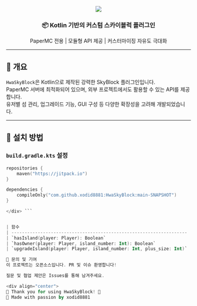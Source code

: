 <div align="center">

<img src="https://capsule-render.vercel.app/api?type=waving&color=gradient&height=180&section=header&text=HwaSkyBlock&fontSize=40&fontAlignY=40"/>

<h3>📦 Kotlin 기반의 커스텀 스카이블럭 플러그인</h3>
<p>PaperMC 전용 | 모듈형 API 제공 | 커스터마이징 자유도 극대화</p>

</div>

---

## 🚀 개요

`HwaSkyBlock`은 Kotlin으로 제작된 강력한 SkyBlock 플러그인입니다.  
PaperMC 서버에 최적화되어 있으며, 외부 프로젝트에서도 활용할 수 있는 API를 제공합니다.  
유저별 섬 관리, 업그레이드 기능, GUI 구성 등 다양한 확장성을 고려해 개발되었습니다.

---

## 🔧 설치 방법

### `build.gradle.kts` 설정

```kotlin
repositories {
    maven("https://jitpack.io")
}

dependencies {
    compileOnly("com.github.xodid8881:HwaSkyBlock:main-SNAPSHOT")
}

</div> ```


| 함수                                                                  | 설명                           |
| ------------------------------------------------------------------- | ---------------------------- |
| `hasIsland(player: Player): Boolean`                                | 해당 플레이어가 섬을 보유하고 있는지 확인합니다   |
| `hasOwner(player: Player, island_number: Int): Boolean`             | 특정 섬 번호에 대해 플레이어가 주인인지 확인합니다 |
| `upgradeIsland(player: Player, island_number: Int, plus_size: Int)` | 섬의 사이즈를 업그레이드합니다             |

💬 문의 및 기여
이 프로젝트는 오픈소스입니다. PR 및 이슈 환영합니다!

질문 및 협업 제안은 Issues를 통해 남겨주세요.

<div align="center">
🧊 Thank you for using HwaSkyBlock! 🧊
🌙 Made with passion by xodid8881
